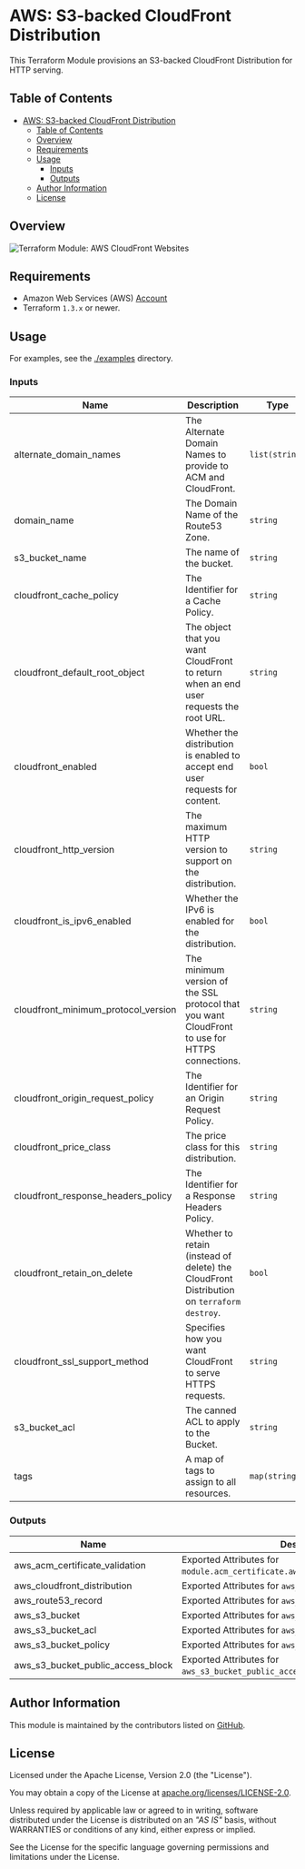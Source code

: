 # AWS: S3-backed CloudFront Distribution

This Terraform Module provisions an S3-backed CloudFront Distribution for HTTP serving.

## Table of Contents

<!-- TOC -->
* [AWS: S3-backed CloudFront Distribution](#aws--s3-backed-cloudfront-distribution)
  * [Table of Contents](#table-of-contents)
  * [Overview](#overview)
  * [Requirements](#requirements)
  * [Usage](#usage)
    * [Inputs](#inputs)
    * [Outputs](#outputs)
  * [Author Information](#author-information)
  * [License](#license)
<!-- TOC -->

## Overview

![Terraform Module: AWS CloudFront Websites](https://raw.githubusercontent.com/operatehappy/terraform-aws-cloudfront-website/master/overview.png "Terraform Module: AWS CloudFront Websites")

## Requirements

* Amazon Web Services (AWS) [Account](https://aws.amazon.com/account/)
* Terraform `1.3.x` or newer.

## Usage

For examples, see the [./examples](https://github.com/ksatirli/terraform-aws-cloudfront-website/tree/main/examples/) directory.

<!-- BEGIN_TF_DOCS -->
### Inputs

| Name | Description | Type | Default | Required |
|------|-------------|------|---------|:--------:|
| alternate_domain_names | The Alternate Domain Names to provide to ACM and CloudFront. | `list(string)` | n/a | yes |
| domain_name | The Domain Name of the Route53 Zone. | `string` | n/a | yes |
| s3_bucket_name | The name of the bucket. | `string` | n/a | yes |
| cloudfront_cache_policy | The Identifier for a Cache Policy. | `string` | `"Managed-CachingOptimized"` | no |
| cloudfront_default_root_object | The object that you want CloudFront to return when an end user requests the root URL. | `string` | `"index.html"` | no |
| cloudfront_enabled | Whether the distribution is enabled to accept end user requests for content. | `bool` | `true` | no |
| cloudfront_http_version | The maximum HTTP version to support on the distribution. | `string` | `"http2and3"` | no |
| cloudfront_is_ipv6_enabled | Whether the IPv6 is enabled for the distribution. | `bool` | `true` | no |
| cloudfront_minimum_protocol_version | The minimum version of the SSL protocol that you want CloudFront to use for HTTPS connections. | `string` | `"TLSv1.2_2021"` | no |
| cloudfront_origin_request_policy | The Identifier for an Origin Request Policy. | `string` | `"Managed-CORS-S3Origin"` | no |
| cloudfront_price_class | The price class for this distribution. | `string` | `"PriceClass_100"` | no |
| cloudfront_response_headers_policy | The Identifier for a Response Headers Policy. | `string` | `"Managed-SimpleCORS"` | no |
| cloudfront_retain_on_delete | Whether to retain (instead of delete) the CloudFront Distribution on `terraform destroy`. | `bool` | `false` | no |
| cloudfront_ssl_support_method | Specifies how you want CloudFront to serve HTTPS requests. | `string` | `"sni-only"` | no |
| s3_bucket_acl | The canned ACL to apply to the Bucket. | `string` | `"private"` | no |
| tags | A map of tags to assign to all resources. | `map(string)` | `{}` | no |

### Outputs

| Name | Description |
|------|-------------|
| aws_acm_certificate_validation | Exported Attributes for `module.acm_certificate.aws_acm_certificate_validation`. |
| aws_cloudfront_distribution | Exported Attributes for `aws_cloudfront_distribution`. |
| aws_route53_record | Exported Attributes for `aws_route53_record.main`. |
| aws_s3_bucket | Exported Attributes for `aws_s3_bucket.main`. |
| aws_s3_bucket_acl | Exported Attributes for `aws_s3_bucket_acl.main`. |
| aws_s3_bucket_policy | Exported Attributes for `aws_s3_bucket_policy.main`. |
| aws_s3_bucket_public_access_block | Exported Attributes for `aws_s3_bucket_public_access_block.main`. |
<!-- END_TF_DOCS -->

## Author Information

This module is maintained by the contributors listed on [GitHub](https://github.com/ksatirli/terraform-aws-cloudfront-website/graphs/contributors).

## License

Licensed under the Apache License, Version 2.0 (the "License").

You may obtain a copy of the License at [apache.org/licenses/LICENSE-2.0](http://www.apache.org/licenses/LICENSE-2.0).

Unless required by applicable law or agreed to in writing, software distributed under the License is distributed on an _"AS IS"_ basis, without WARRANTIES or conditions of any kind, either express or implied.

See the License for the specific language governing permissions and limitations under the License.

